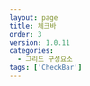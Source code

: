 ```yaml
---
layout: page
title: 체크바
order: 3
version: 1.0.11
categories:
  - 그리드 구성요소
tags: ['CheckBar']
---
```

